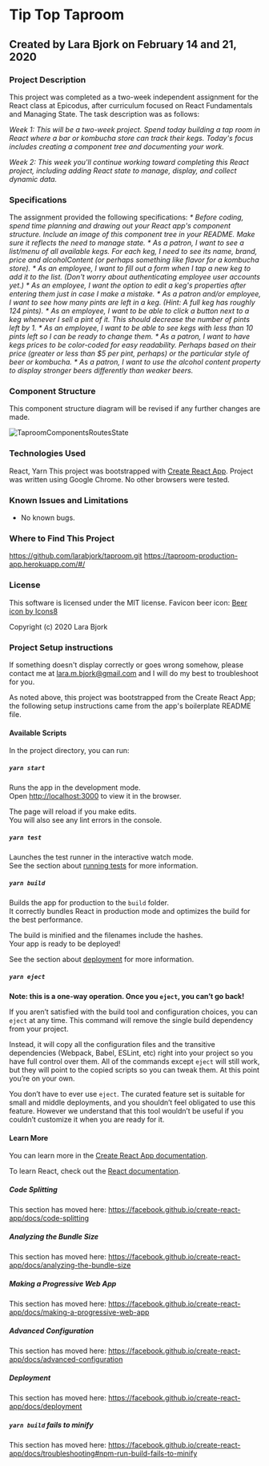 # Tip Top Taproom
## Created by Lara Bjork on February 14 and 21, 2020
### Project Description

This project was completed as a two-week independent assignment for the React class at Epicodus, after curriculum focused on React Fundamentals and Managing State. The task description was as follows:

_Week 1: This will be a two-week project. Spend today building a tap room in React where a bar or kombucha store can track their kegs. Today's focus includes creating a component tree and documenting your work._

_Week 2: This week you'll continue working toward completing this React project, including adding React state to manage, display, and collect dynamic data._

### Specifications
The assignment provided the following specifications:
_* Before coding, spend time planning and drawing out your React app's component structure. Include an image of this component tree in your README. Make sure it reflects the need to manage state._
_* As a patron, I want to see a list/menu of all available kegs. For each keg, I need to see its name, brand, price and alcoholContent (or perhaps something like flavor for a kombucha store)._
_* As an employee, I want to fill out a form when I tap a new keg to add it to the list. (Don't worry about authenticating employee user accounts yet.)_
_* As an employee, I want the option to edit a keg's properties after entering them just in case I make a mistake._
_* As a patron and/or employee, I want to see how many pints are left in a keg. (Hint: A full keg has roughly 124 pints)._
_* As an employee, I want to be able to click a button next to a keg whenever I sell a pint of it. This should decrease the number of pints left by 1._
_* As an employee, I want to be able to see kegs with less than 10 pints left so I can be ready to change them._
_* As a patron, I want to have kegs prices to be color-coded for easy readability. Perhaps based on their price (greater or less than $5 per pint, perhaps) or the particular style of beer or kombucha._
_* As a patron, I want to use the alcohol content property to display stronger beers differently than weaker beers._

### Component Structure
This component structure diagram will be revised if any further changes are made.

![TaproomComponentsRoutesState](/TaproomComponentsRoutesState.jpg)

### Technologies Used
React, Yarn
This project was bootstrapped with [Create React App](https://github.com/facebook/create-react-app).
Project was written using Google Chrome. No other browsers were tested.

### Known Issues and Limitations
* No known bugs.

### Where to Find This Project
https://github.com/larabjork/taproom.git
https://taproom-production-app.herokuapp.com/#/

### License
This software is licensed under the MIT license.
Favicon beer icon: <a href="https://icons8.com/icon/3696/beer">Beer icon by Icons8</a>

Copyright (c) 2020 Lara Bjork

### Project Setup instructions
If something doesn't display correctly or goes wrong somehow, please contact me at <lara.m.bjork@gmail.com> and I will do my best to troubleshoot for you.

As noted above, this project was bootstrapped from the Create React App; the following setup instructions came from the app's boilerplate README file.
#### Available Scripts

In the project directory, you can run:

##### `yarn start`

Runs the app in the development mode.<br />
Open [http://localhost:3000](http://localhost:3000) to view it in the browser.

The page will reload if you make edits.<br />
You will also see any lint errors in the console.

##### `yarn test`

Launches the test runner in the interactive watch mode.<br />
See the section about [running tests](https://facebook.github.io/create-react-app/docs/running-tests) for more information.

##### `yarn build`

Builds the app for production to the `build` folder.<br />
It correctly bundles React in production mode and optimizes the build for the best performance.

The build is minified and the filenames include the hashes.<br />
Your app is ready to be deployed!

See the section about [deployment](https://facebook.github.io/create-react-app/docs/deployment) for more information.

##### `yarn eject`

**Note: this is a one-way operation. Once you `eject`, you can’t go back!**

If you aren’t satisfied with the build tool and configuration choices, you can `eject` at any time. This command will remove the single build dependency from your project.

Instead, it will copy all the configuration files and the transitive dependencies (Webpack, Babel, ESLint, etc) right into your project so you have full control over them. All of the commands except `eject` will still work, but they will point to the copied scripts so you can tweak them. At this point you’re on your own.

You don’t have to ever use `eject`. The curated feature set is suitable for small and middle deployments, and you shouldn’t feel obligated to use this feature. However we understand that this tool wouldn’t be useful if you couldn’t customize it when you are ready for it.

#### Learn More

You can learn more in the [Create React App documentation](https://facebook.github.io/create-react-app/docs/getting-started).

To learn React, check out the [React documentation](https://reactjs.org/).

##### Code Splitting

This section has moved here: https://facebook.github.io/create-react-app/docs/code-splitting

##### Analyzing the Bundle Size

This section has moved here: https://facebook.github.io/create-react-app/docs/analyzing-the-bundle-size

##### Making a Progressive Web App

This section has moved here: https://facebook.github.io/create-react-app/docs/making-a-progressive-web-app

##### Advanced Configuration

This section has moved here: https://facebook.github.io/create-react-app/docs/advanced-configuration

##### Deployment

This section has moved here: https://facebook.github.io/create-react-app/docs/deployment

##### `yarn build` fails to minify

This section has moved here: https://facebook.github.io/create-react-app/docs/troubleshooting#npm-run-build-fails-to-minify
